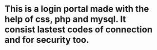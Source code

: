 # This is a login portal made with the help of css, php and mysql. It consist lastest codes of connection and for security too.
